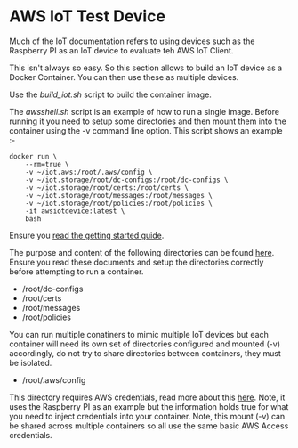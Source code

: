 # AWS IoT Test Device


Much of the IoT documentation refers to using devices such as the Raspberry PI as an IoT device to evaluate teh AWS IoT Client.

This isn't always so easy. So this section allows to build an IoT device as a Docker Container. You can then use these as multiple devices.

Use the _build_iot.sh_ script to build the container image.

The _awsshell.sh_ script is an example of how to run a single image. Before running it you need to setup some directories and then mount them into the container using the -v command line option. This script shows an example :-

```
docker run \
	--rm=true \
	-v ~/iot.aws:/root/.aws/config \
	-v ~/iot.storage/root/dc-configs:/root/dc-configs \
	-v ~/iot.storage/root/certs:/root/certs \
	-v ~/iot.storage/root/messages:/root/messages \
	-v ~/iot.storage/root/policies:/root/policies \
	-it awsiotdevice:latest \
	bash
```

Ensure you [read the getting started guide](https://docs.aws.amazon.com/iot/latest/developerguide/iot-gs.html).

The purpose and content of the following directories can be found [here](https://docs.aws.amazon.com/iot/latest/developerguide/iot-dc-install-download.html#iot-dc-install-dc-files). Ensure you read these documents and setup the directories correctly before attempting to run a container.

* /root/dc-configs
* /root/certs
* /root/messages
* /root/policies

You can run multiple conatiners to mimic multiple IoT devices but each container will need its own set of directories configured and mounted (-v) accordingly, do not try to share directories between containers, they must be isolated.


* /root/.aws/config

This directory requires AWS credentials, read more about this [here](https://docs.aws.amazon.com/iot/latest/developerguide/iot-dc-install-provision.html). Note, it uses the Raspberry PI as an example but the information holds true for what you need to inject credentials into your container. Note, this mount (-v) can be shared across multiple containers so all use the same basic AWS Access credentials.

